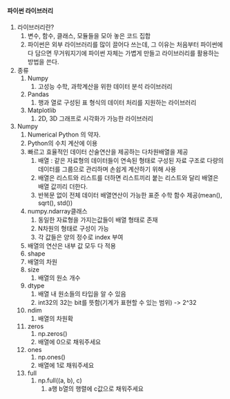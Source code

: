 #### 파이썬 라이브러리

1. 라이브러리란?
   1. 변수, 함수, 클래스, 모듈들을 모아 놓은 코드 집합
   2. 파이썬은 외부 라이브러리를 많이 끌어다 쓰는데, 그 이유는 처음부터 파이썬에 다 담으면 무거워지기에 파이썬 자체는 가볍게 만들고 라이브러리를 활용하는 방법을 쓴다.
2. 종류 
   1. Numpy
      1. 고성능 수학, 과학계산을 위한 데이터 분석 라이브러리
   2. Pandas
      1. 행과 열로 구성된 표 형식의 데이터 처리를 지원하는 라이브러리
   3. Matplotlib
      1. 2D, 3D 그래프로 시각화가 가능한 라이브러리
3. Numpy
   1. Numerical Python 의 약자.
   2. Python의 수치 계산에 이용
   3. 빠르고 효율적인 데이터 산술연산을 제공하는 다차원배열을 제공
      1. 배열 : 같은 자료형의 데이터들이 연속된 형태로 구성된 자료 구조로 다량의 데이터를 그룹으로 관리하며 손쉽게 계산하기 위해 사용
      2. 배열은 리스트와 리스트를 더하면 리스트끼리 붙는 리스트와 달리 배열은 배열 값끼리 더한다.
      3. 반복문 없이 전체 데이터 배열연산이 가능한 표준 수학 함수 제공(mean(), sqrt(), std())
   4. numpy.ndarray클래스
      1. 동일한 자료형을 가지는값들이 배열 형태로 존재
      2. N차원의 형태로 구성이 가능
      3. 각 값들은 양의 정수로  index 부여
   5. 배열의 연산은 내부 값 모두 다 적용
   6.  shape
      1. 배열의 차원
   7. size
      1. 배열의 원소 개수
   8. dtype
      1. 배열 내 원소들의 타입을 알 수 있음
      2. int32의  32는 bit를 뜻함(기계가 표현할 수 있는 범위) -> 2^32
   9. ndim
      1. 배열의 차원확
   10. zeros
       1. np.zeros()
       2. 배열에 0으로 채워주세요
   11. ones
       1. np.ones()
       2. 배열에 1로 채워주세요
   12. full
       1. np.full((a, b), c)
          1. a행 b열의 행렬에 c값으로 채워주세요